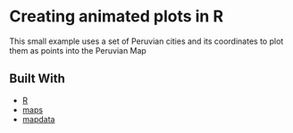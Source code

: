 # Creating animated plots in R

This small example uses a set of Peruvian cities and its coordinates to plot them as points into the Peruvian Map

## Built With

* [R](https://cran.r-project.org/) 
* [maps](https://cran.r-project.org/web/packages/maps/index.html/)
* [mapdata](https://cran.r-project.org/web/packages/mapdata/index.html)




